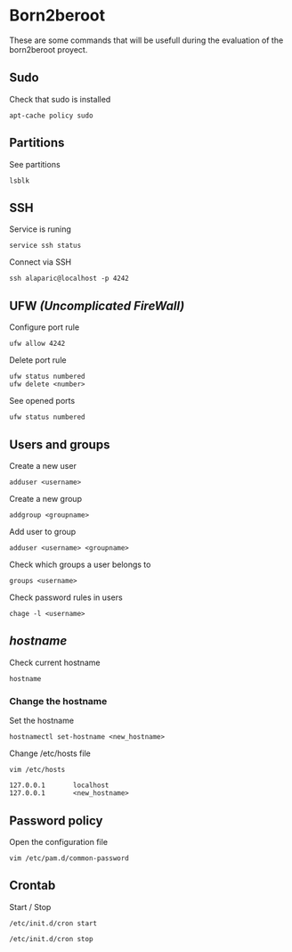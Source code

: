 # Born2beroot

These are some commands that will be usefull during the evaluation of the born2beroot proyect.

## Sudo

Check that sudo is installed

```
apt-cache policy sudo
```

## Partitions

See partitions

```
lsblk
```

## SSH

Service is runing

```
service ssh status
```

Connect via SSH

```
ssh alaparic@localhost -p 4242
```

## UFW _(Uncomplicated FireWall)_

Configure port rule

```
ufw allow 4242
```

Delete port rule

```
ufw status numbered
ufw delete <number>
```

See opened ports

```
ufw status numbered
```

## Users and groups

Create a new user

```
adduser <username>
```

Create a new group

```
addgroup <groupname>
```

Add user to group

```
adduser <username> <groupname>
```

Check which groups a user belongs to

```
groups <username>
```

Check password rules in users

```
chage -l <username>
```

## _hostname_

Check current hostname

```
hostname
```

### Change the hostname

Set the hostname

```
hostnamectl set-hostname <new_hostname>
```

Change /etc/hosts file

```
vim /etc/hosts
```

```
127.0.0.1       localhost
127.0.0.1       <new_hostname>
```

## Password policy

Open the configuration file

```
vim /etc/pam.d/common-password
```

## Crontab

Start / Stop

```
/etc/init.d/cron start

/etc/init.d/cron stop
```
